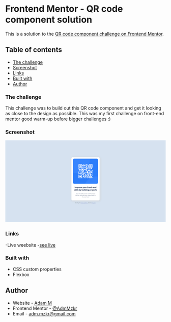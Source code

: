 # Frontend Mentor - QR code component solution

This is a solution to the [QR code component challenge on Frontend Mentor](https://www.frontendmentor.io/challenges/qr-code-component-iux_sIO_H). 

## Table of contents

- [The challenge](#the-challenge)
- [Screenshot](#screenshot)
- [Links](#links)
- [Built with](#built-with)
- [Author](#author)

### The challenge

This challenge was to build out this QR code component and get it looking as close to the design as possible. 
This was my first challenge on front-end mentor good warm-up before bigger challenges :)

### Screenshot
![](images/Qr-component-view.png)

### Links 

-Live weebsite -[see live](https://adammzkr.github.io/Front-End-Mentor/QR-code-component/index.html)


### Built with

- CSS custom properties
- Flexbox
 
## Author

- Website - [Adam M](https://github.com/AdamMzkr)
- Frontend Mentor - [@AdmMzkr](https://www.frontendmentor.io/profile/AdamMzkr)
- Email - [adm.mzkr@gmail.com](adm.mzkr@gmail.com)
